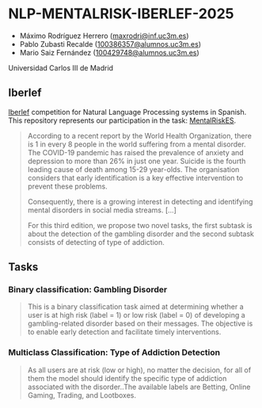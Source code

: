 # NLP-MENTALRISK-IBERLEF-2025
- Máximo Rodríguez Herrero (maxrodri@inf.uc3m.es)
- Pablo Zubasti Recalde (100386357@alumnos.uc3m.es)
- Mario Saiz Fernández (100429748@alumnos.uc3m.es)

Universidad Carlos III de Madrid

## Iberlef
[Iberlef](https://sites.google.com/view/iberlef-2025) competition for Natural Language Processing systems in Spanish. This repository represents our participation in the task: [MentalRiskES](https://sites.google.com/view/mentalriskes2025/home?authuser=0).

> According to a recent report by the World Health Organization, there is 1 in every 8 people in the world suffering from a mental disorder. The COVID-19 pandemic has raised the prevalence of anxiety and depression to more than 26% in just one year. Suicide is the fourth leading cause of death among 15-29 year-olds. The organisation considers that early identification is a key effective intervention to prevent these problems.
> 
> Consequently, there is a growing interest in detecting and identifying mental disorders in social media streams. [...]
>
> For this third edition, we propose two novel tasks, the first subtask is about the detection of the gambling disorder and the second subtask consists of detecting of type of addiction.


## Tasks
### Binary classification: Gambling Disorder
> This is a binary classification task aimed at determining whether a user is at high risk (label = 1) or low risk (label = 0) of developing a gambling-related disorder based on their messages. The objective is to enable early detection and facilitate timely interventions. 

### Multiclass Classification: Type of Addiction Detection
> As all users are at risk (low or high), no matter the decision, for all of them the model should identify the specific type of addiction associated with the disorder..The available labels are Betting, Online Gaming, Trading, and Lootboxes.
